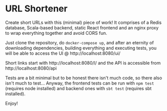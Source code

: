 # URL Shortener

Create short URLs with this (minimal) piece of work! It comprises of a Redis database, Scala-based backend, static React frontend and an nginx proxy to wrap everything together and avoid CORS fun.

Just clone the repository, do `docker-compose up`, and after an eternity of downloading dependencies, building everything and executing tests, you will be able to access the UI @ http://localhost:8080/ui/

Short links start with http://localhost:8080/l/ and the API is accessible from http://localhost:8080/api

Tests are a bit minimal but to be honest there isn't much code, so there also isn't much to test... Anyway, the frontend tests can be run with `npm test` (requires node installed) and backend ones with `sbt test` (requires sbt installed).

Enjoy!
